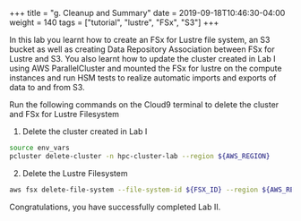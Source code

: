 +++
title = "g. Cleanup and Summary"
date = 2019-09-18T10:46:30-04:00
weight = 140
tags = ["tutorial", "lustre", "FSx", "S3"]
+++

In this lab you learnt how to create an FSx for Lustre file system, an S3 bucket as well as creating Data Repository Association between FSx for Lustre and S3. You also learnt how to update the cluster created in Lab I using AWS ParallelCluster and mounted the FSx for lustre on the compute instances and run HSM tests to realize automatic imports and exports of data to and from S3. 

Run the following commands on the Cloud9 terminal to delete the cluster and FSx for Lustre Filesystem

1. Delete the cluster created in Lab I

```bash
source env_vars
pcluster delete-cluster -n hpc-cluster-lab --region ${AWS_REGION}
```

2. Delete the Lustre Filesystem

```bash
aws fsx delete-file-system --file-system-id ${FSX_ID} --region ${AWS_REGION}
```

Congratulations, you have successfully completed Lab II. 
